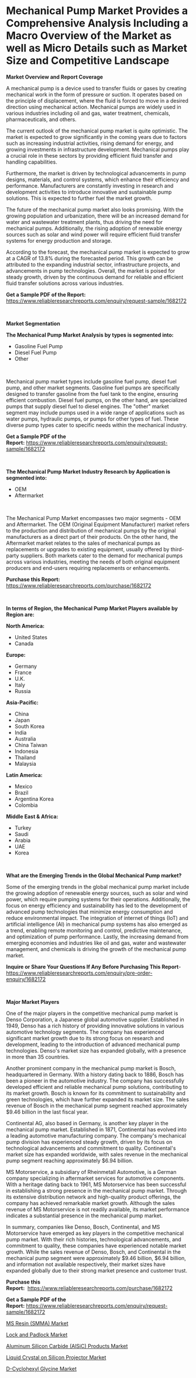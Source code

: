 <p><h1>Mechanical Pump Market Provides a Comprehensive Analysis Including a Macro Overview of the Market as well as Micro Details such as Market Size and Competitive Landscape</h1></p><p><strong>Market Overview and Report Coverage</strong></p>
<p><p>A mechanical pump is a device used to transfer fluids or gases by creating mechanical work in the form of pressure or suction. It operates based on the principle of displacement, where the fluid is forced to move in a desired direction using mechanical action. Mechanical pumps are widely used in various industries including oil and gas, water treatment, chemicals, pharmaceuticals, and others.</p><p>The current outlook of the mechanical pump market is quite optimistic. The market is expected to grow significantly in the coming years due to factors such as increasing industrial activities, rising demand for energy, and growing investments in infrastructure development. Mechanical pumps play a crucial role in these sectors by providing efficient fluid transfer and handling capabilities.</p><p>Furthermore, the market is driven by technological advancements in pump designs, materials, and control systems, which enhance their efficiency and performance. Manufacturers are constantly investing in research and development activities to introduce innovative and sustainable pump solutions. This is expected to further fuel the market growth.</p><p>The future of the mechanical pump market also looks promising. With the growing population and urbanization, there will be an increased demand for water and wastewater treatment plants, thus driving the need for mechanical pumps. Additionally, the rising adoption of renewable energy sources such as solar and wind power will require efficient fluid transfer systems for energy production and storage.</p><p>According to the forecast, the mechanical pump market is expected to grow at a CAGR of 13.8% during the forecasted period. This growth can be attributed to the expanding industrial sector, infrastructure projects, and advancements in pump technologies. Overall, the market is poised for steady growth, driven by the continuous demand for reliable and efficient fluid transfer solutions across various industries.</p></p>
<p><strong>Get a Sample PDF of the Report:</strong> <a href="https://www.reliableresearchreports.com/enquiry/request-sample/1682172">https://www.reliableresearchreports.com/enquiry/request-sample/1682172</a></p>
<p>&nbsp;</p>
<p><strong>Market Segmentation</strong></p>
<p><strong>The Mechanical Pump Market Analysis by types is segmented into:</strong></p>
<p><ul><li>Gasoline Fuel Pump</li><li>Diesel Fuel Pump</li><li>Other</li></ul></p>
<p>&nbsp;</p>
<p><p>Mechanical pump market types include gasoline fuel pump, diesel fuel pump, and other market segments. Gasoline fuel pumps are specifically designed to transfer gasoline from the fuel tank to the engine, ensuring efficient combustion. Diesel fuel pumps, on the other hand, are specialized pumps that supply diesel fuel to diesel engines. The "other" market segment may include pumps used in a wide range of applications such as water pumps, hydraulic pumps, or pumps for other types of fuel. These diverse pump types cater to specific needs within the mechanical industry.</p></p>
<p><strong>Get a Sample PDF of the Report:</strong>&nbsp;<a href="https://www.reliableresearchreports.com/enquiry/request-sample/1682172">https://www.reliableresearchreports.com/enquiry/request-sample/1682172</a></p>
<p>&nbsp;</p>
<p><strong>The Mechanical Pump Market Industry Research by Application is segmented into:</strong></p>
<p><ul><li>OEM</li><li>Aftermarket</li></ul></p>
<p>&nbsp;</p>
<p><p>The Mechanical Pump Market encompasses two major segments - OEM and Aftermarket. The OEM (Original Equipment Manufacturer) market refers to the production and distribution of mechanical pumps by the original manufacturers as a direct part of their products. On the other hand, the Aftermarket market relates to the sales of mechanical pumps as replacements or upgrades to existing equipment, usually offered by third-party suppliers. Both markets cater to the demand for mechanical pumps across various industries, meeting the needs of both original equipment producers and end-users requiring replacements or enhancements.</p></p>
<p><strong>Purchase this Report:</strong>&nbsp; <a href="https://www.reliableresearchreports.com/purchase/1682172">https://www.reliableresearchreports.com/purchase/1682172</a></p>
<p>&nbsp;</p>
<p><strong>In terms of Region, the Mechanical Pump Market Players available by Region are:</strong></p>
<p>
    <p> <strong> North America: </strong>
        <ul>
            <li>United States</li>
            <li>Canada</li>
        </ul>
        </p> 
    <p> <strong> Europe: </strong>
        <ul>
            <li>Germany</li>
            <li>France</li>
            <li>U.K.</li>
            <li>Italy</li>
            <li>Russia</li>
        </ul>
        </p> 
    <p> <strong> Asia-Pacific: </strong>
        <ul>
            <li>China</li>
            <li>Japan</li>
            <li>South Korea</li>
            <li>India</li>
            <li>Australia</li>
            <li>China Taiwan</li>
            <li>Indonesia</li>
            <li>Thailand</li>
            <li>Malaysia</li>
        </ul>
        </p> 
    <p> <strong> Latin America: </strong>
        <ul>
            <li>Mexico</li>
            <li>Brazil</li>
            <li>Argentina Korea</li>
            <li>Colombia</li>
        </ul>
        </p> 
    <p> <strong> Middle East & Africa: </strong>
        <ul>
            <li>Turkey</li>
            <li>Saudi</li>
            <li>Arabia</li>
            <li>UAE</li>
            <li>Korea</li>
        </ul>
    </p>
    </p>
<p>&nbsp;</p>
<p><strong>What are the Emerging Trends in the Global Mechanical Pump market?</strong></p>
<p><p>Some of the emerging trends in the global mechanical pump market include the growing adoption of renewable energy sources, such as solar and wind power, which require pumping systems for their operations. Additionally, the focus on energy efficiency and sustainability has led to the development of advanced pump technologies that minimize energy consumption and reduce environmental impact. The integration of internet of things (IoT) and artificial intelligence (AI) in mechanical pump systems has also emerged as a trend, enabling remote monitoring and control, predictive maintenance, and optimization of pump performance. Lastly, the increasing demand from emerging economies and industries like oil and gas, water and wastewater management, and chemicals is driving the growth of the mechanical pump market.</p></p>
<p><strong>Inquire or Share Your Questions If Any Before Purchasing This Report</strong>- <a href="https://www.reliableresearchreports.com/enquiry/pre-order-enquiry/1682172">https://www.reliableresearchreports.com/enquiry/pre-order-enquiry/1682172</a></p>
<p>&nbsp;</p>
<p><strong>Major Market Players</strong></p>
<p><p>One of the major players in the competitive mechanical pump market is Denso Corporation, a Japanese global automotive supplier. Established in 1949, Denso has a rich history of providing innovative solutions in various automotive technology segments. The company has experienced significant market growth due to its strong focus on research and development, leading to the introduction of advanced mechanical pump technologies. Denso's market size has expanded globally, with a presence in more than 35 countries.</p><p>Another prominent company in the mechanical pump market is Bosch, headquartered in Germany. With a history dating back to 1886, Bosch has been a pioneer in the automotive industry. The company has successfully developed efficient and reliable mechanical pump solutions, contributing to its market growth. Bosch is known for its commitment to sustainability and green technologies, which have further expanded its market size. The sales revenue of Bosch in the mechanical pump segment reached approximately $9.46 billion in the last fiscal year.</p><p>Continental AG, also based in Germany, is another key player in the mechanical pump market. Established in 1871, Continental has evolved into a leading automotive manufacturing company. The company's mechanical pump division has experienced steady growth, driven by its focus on technological advancements and commitment to quality. Continental's market size has expanded worldwide, with sales revenue in the mechanical pump segment reaching approximately $6.94 billion.</p><p>MS Motorservice, a subsidiary of Rheinmetall Automotive, is a German company specializing in aftermarket services for automotive components. With a heritage dating back to 1961, MS Motorservice has been successful in establishing a strong presence in the mechanical pump market. Through its extensive distribution network and high-quality product offerings, the company has achieved remarkable market growth. Although the sales revenue of MS Motorservice is not readily available, its market performance indicates a substantial presence in the mechanical pump market.</p><p>In summary, companies like Denso, Bosch, Continental, and MS Motorservice have emerged as key players in the competitive mechanical pump market. With their rich histories, technological advancements, and commitment to quality, these companies have experienced notable market growth. While the sales revenue of Denso, Bosch, and Continental in the mechanical pump segment were approximately $9.46 billion, $6.94 billion, and information not available respectively, their market sizes have expanded globally due to their strong market presence and customer trust.</p></p>
<p><strong>Purchase this Report:</strong>&nbsp;&nbsp;<a href="https://www.reliableresearchreports.com/purchase/1682172">https://www.reliableresearchreports.com/purchase/1682172</a></p>
<p></p>
<p><strong>Get a Sample PDF of the Report:</strong>&nbsp;<a href="https://www.reliableresearchreports.com/enquiry/request-sample/1682172">https://www.reliableresearchreports.com/enquiry/request-sample/1682172</a></p>
<p><p><a href="https://github.com/Chiragrp22/Market-Research-Report-List-1/blob/main/ms-resin-smma-market.md">MS Resin (SMMA) Market</a></p><p><a href="https://medium.com/@caylawisoky8698/lock-and-padlock-market-size-growth-forecast-2023-2030-2588ff4e6775">Lock and Padlock Market</a></p><p><a href="https://github.com/ChiragRP21/Market-Research-Report-List-1/blob/main/aluminum-silicon-carbide-alsic-products-market.md">Aluminum Silicon Carbide (AlSiC) Products Market</a></p><p><a href="https://medium.com/@yashreports27/liquid-crystal-on-silicon-projector-market-size-growth-forecast-2023-2030-5b97ba69de1d">Liquid Crystal on Silicon Projector Market</a></p><p><a href="https://www.linkedin.com/pulse/d-cyclohexyl-glycine-market-size-share-global-analysis/">D-Cyclohexyl Glycine Market</a></p></p>